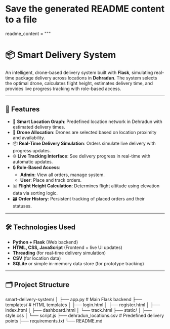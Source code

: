 # Save the generated README content to a file
readme_content = """
# 📦 Smart Delivery System

An intelligent, drone-based delivery system built with **Flask**, simulating real-time package delivery across locations in **Dehradun**. The system selects the optimal drone, calculates flight height, estimates delivery time, and provides live progress tracking with role-based access.

---

## 🚀 Features

- 📍 **Smart Location Graph**: Predefined location network in Dehradun with estimated delivery times.
- 🚁 **Drone Allocation**: Drones are selected based on location proximity and availability.
- 📦 **Real-Time Delivery Simulation**: Orders simulate live delivery with progress updates.
- 🌐 **Live Tracking Interface**: See delivery progress in real-time with automatic updates.
- 🔒 **Role-Based Access**:
  - **Admin**: View all orders, manage system.
  - **User**: Place and track orders.
- 📊 **Flight Height Calculation**: Determines flight altitude using elevation data via sorting logic.
- 🗃️ **Order History**: Persistent tracking of placed orders and their statuses.

---

## 🛠️ Technologies Used

- **Python + Flask** (Web backend)
- **HTML, CSS, JavaScript** (Frontend + live UI updates)
- **Threading** (for real-time delivery simulation)
- **CSV** (for location data)
- **SQLite** or simple in-memory data store (for prototype tracking)

---

## 🗂️ Project Structure

smart-delivery-system/
│
├── app.py # Main Flask backend
├── templates/ # HTML templates
│ ├── login.html
│ ├── register.html
│ ├── index.html
│ ├── dashboard.html
│ └── track.html
├── static/
│ ├── style.css
│ └── script.js
├── dehradun_locations.csv # Predefined delivery points
├── requirements.txt
└── README.md
